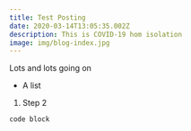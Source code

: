 ```yaml
---
title: Test Posting
date: 2020-03-14T13:05:35.002Z
description: This is COVID-19 hom isolation
image: img/blog-index.jpg
---
```

Lots and lots going on 

* A list

1. Step 2

```
code block
```